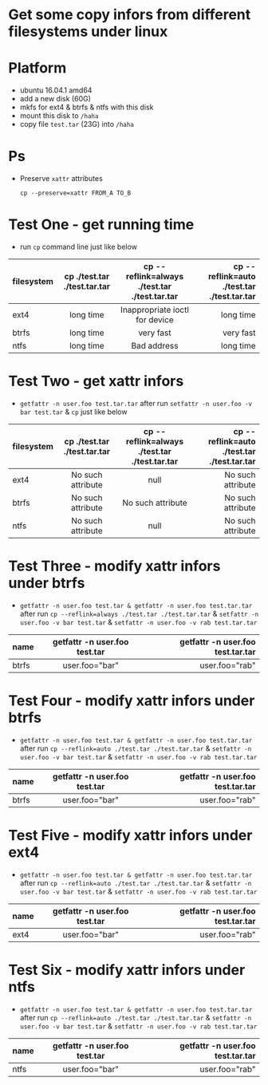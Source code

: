 # Get some copy infors from different filesystems under linux

# Platform
+ ubuntu 16.04.1 amd64
+ add a new disk (60G)
+ mkfs for ext4 & btrfs & ntfs with this disk
+ mount this disk to `/haha`
+ copy file `test.tar` (23G) into `/haha`

# Ps
+ Preserve `xattr` attributes

  `cp --preserve=xattr FROM_A TO_B`

# Test One - get running time
+ run `cp` command line just like below

| filesystem | cp ./test.tar ./test.tar.tar | cp --reflink=always ./test.tar ./test.tar.tar | cp --reflink=auto ./test.tar ./test.tar.tar |
| ---------- |:----------------------------:|:---------------------------------------------:| --------------------------------------------------------:|
| ext4       | long time                    | Inappropriate ioctl for device                | long time                                                |
| btrfs      | long time                    | very fast                                     | very fast                                                |
| ntfs       | long time                    | Bad address                                   | long time                                                |

# Test Two - get xattr infors
+ `getfattr -n user.foo test.tar.tar` after run `setfattr -n user.foo -v bar test.tar` & `cp` just like below

| filesystem | cp ./test.tar ./test.tar.tar | cp --reflink=always ./test.tar ./test.tar.tar | cp --reflink=auto ./test.tar ./test.tar.tar |
| ---------- |:----------------------------:|:---------------------------------------------:| --------------------------------------------------------:|
| ext4       | No such attribute            | null                                          | No such attribute                                        |
| btrfs      | No such attribute            | No such attribute                             | No such attribute                                        |
| ntfs       | No such attribute            | null                                          | No such attribute                                        |

# Test Three - modify xattr infors under btrfs
+ `getfattr -n user.foo test.tar & getfattr -n user.foo test.tar.tar` after run `cp --reflink=always ./test.tar ./test.tar.tar` & `setfattr -n user.foo -v bar test.tar` & `setfattr -n user.foo -v rab test.tar.tar`

| name  | getfattr -n user.foo test.tar | getfattr -n user.foo test.tar.tar |
| ----- |:-----------------------------:|----------------------------------:|
| btrfs | user.foo="bar"                | user.foo="rab"                    | 

# Test Four - modify xattr infors under btrfs
+ `getfattr -n user.foo test.tar & getfattr -n user.foo test.tar.tar` after run `cp --reflink=auto ./test.tar ./test.tar.tar` & `setfattr -n user.foo -v bar test.tar` & `setfattr -n user.foo -v rab test.tar.tar`

| name  | getfattr -n user.foo test.tar | getfattr -n user.foo test.tar.tar |
| ----- |:-----------------------------:|----------------------------------:|
| btrfs | user.foo="bar"                | user.foo="rab"                    | 

# Test Five - modify xattr infors under ext4
+ `getfattr -n user.foo test.tar & getfattr -n user.foo test.tar.tar` after run `cp --reflink=auto ./test.tar ./test.tar.tar` & `setfattr -n user.foo -v bar test.tar` & `setfattr -n user.foo -v rab test.tar.tar`

| name  | getfattr -n user.foo test.tar | getfattr -n user.foo test.tar.tar |
| ----- |:-----------------------------:|----------------------------------:|
| ext4  | user.foo="bar"                | user.foo="rab"                    | 

# Test Six - modify xattr infors under ntfs
+ `getfattr -n user.foo test.tar & getfattr -n user.foo test.tar.tar` after run `cp --reflink=auto ./test.tar ./test.tar.tar` & `setfattr -n user.foo -v bar test.tar` & `setfattr -n user.foo -v rab test.tar.tar`

| name  | getfattr -n user.foo test.tar | getfattr -n user.foo test.tar.tar |
| ----- |:-----------------------------:|----------------------------------:|
| ntfs  | user.foo="bar"                | user.foo="rab"                    | 
